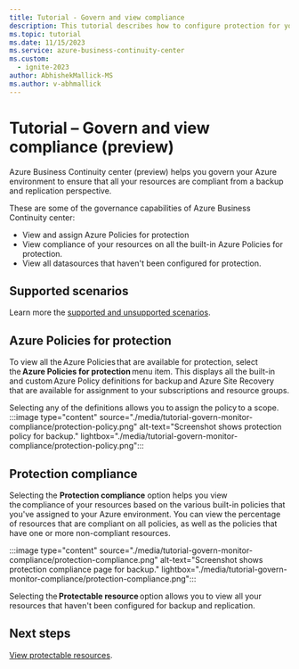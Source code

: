 ```yaml
---
title: Tutorial - Govern and view compliance
description: This tutorial describes how to configure protection for your data sources which are currently not protected by any solution using Azure Business Continuity center.
ms.topic: tutorial
ms.date: 11/15/2023
ms.service: azure-business-continuity-center
ms.custom:
  - ignite-2023
author: AbhishekMallick-MS
ms.author: v-abhmallick
---
```



# Tutorial – Govern and view compliance (preview)

Azure Business Continuity center  (preview) helps you govern your Azure environment to ensure that all your resources are compliant from a backup and replication perspective. 

These are some of the governance capabilities of Azure Business Continuity center: 

- View and assign Azure Policies for protection 
- View compliance of your resources on all the built-in Azure Policies for protection. 
- View all datasources that haven't been configured for protection. 

## Supported scenarios 

Learn more the [supported and unsupported scenarios](business-continuity-center-support-matrix.md). 

## Azure Policies for protection 

To view all the Azure Policies that are available for protection, select the **Azure Policies for protection** menu item. This displays all the built-in and custom Azure Policy definitions for backup and Azure Site Recovery that are available for assignment to your subscriptions and resource groups. 

Selecting any of the definitions allows you to assign the policy to a scope. 
   :::image type="content" source="./media/tutorial-govern-monitor-compliance/protection-policy.png" alt-text="Screenshot shows protection policy for backup." lightbox="./media/tutorial-govern-monitor-compliance/protection-policy.png":::


## Protection compliance 

Selecting the **Protection compliance** option helps you view the compliance of your resources based on the various built-in policies that you've assigned to your Azure environment. You can view the percentage of resources that are compliant on all policies, as well as the policies that have one or more non-compliant resources. 

   :::image type="content" source="./media/tutorial-govern-monitor-compliance/protection-compliance.png" alt-text="Screenshot shows protection compliance page for backup."  lightbox="./media/tutorial-govern-monitor-compliance/protection-compliance.png":::

Selecting the **Protectable resource** option allows you to view all your resources that haven't been configured for backup and replication.  

## Next steps 

[View protectable resources](./tutorial-view-protectable-resources.md).
